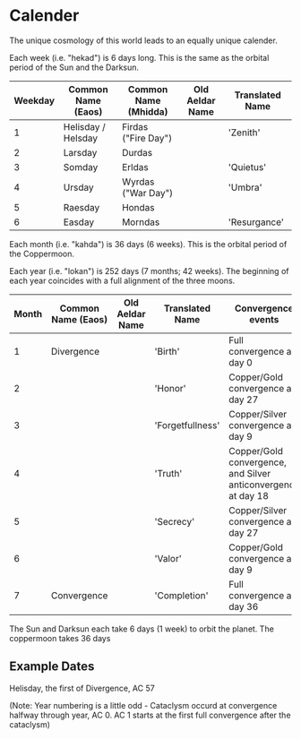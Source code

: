 # Calender

The unique cosmology of this world leads to an equally unique calender.

Each week (i.e. "hekad") is 6 days long. This is the same as the orbital period of the
Sun and the Darksun.

| Weekday | Common Name (Eaos) | Common Name (Mhidda) | Old Aeldar Name | Translated Name  |
|---------|--------------------|----------------------|-----------------|------------------|     
| 1       | Helisday / Helsday | Firdas ("Fire Day")  |                 | 'Zenith'         |
| 2       | Larsday            | Durdas               |                 |  |
| 3       | Somday             | Erldas               |                 | 'Quietus'        |
| 4       | Ursday             | Wyrdas ("War Day")   |                 | 'Umbra' |
| 5       | Raesday            | Hondas               |                 |  |
| 6       | Easday             | Morndas              |                 | 'Resurgance'     |

Each month (i.e. "kahda") is 36 days (6 weeks). This is the orbital period of the
Coppermoon.

Each year (i.e. "lokan") is 252 days (7 months; 42 weeks). The beginning of each year
coincides with a full alignment of the three moons.

| Month | Common Name (Eaos) | Old Aeldar Name | Translated Name | Convergence events |
|-------|--------------------|-----------------|-----------------|--------------------|     
| 1     | Divergence         |                 | 'Birth'         | Full convergence at day 0 |
| 2     |                    |                 | 'Honor'         | Copper/Gold convergence at day 27 |
| 3     |                    |                 | 'Forgetfullness'| Copper/Silver convergence at day 9 |
| 4     |                    |                 | 'Truth'         | Copper/Gold convergence, and Silver anticonvergence at day 18 |
| 5     |                    |                 | 'Secrecy'       | Copper/Silver convergence at day 27 |
| 6     |                    |                 | 'Valor'         | Copper/Gold convergence at day 9 |
| 7     | Convergence        |                 | 'Completion'    | Full convergence at day 36 |
      
The Sun and Darksun each take 6 days (1 week) to orbit the planet. The
coppermoon takes 36 days


## Example Dates



Helisday, the first of Divergence, AC 57

(Note: Year numbering is a little odd - Cataclysm occurd at convergence halfway through year, AC 0. AC 1 starts at the first full convergence after the cataclysm)